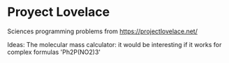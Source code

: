 # Proyect Lovelace
 Sciences programming problems from https://projectlovelace.net/

Ideas:
The molecular mass calculator: it would be interesting if it works for complex formulas 'Ph2P(NO2)3'
